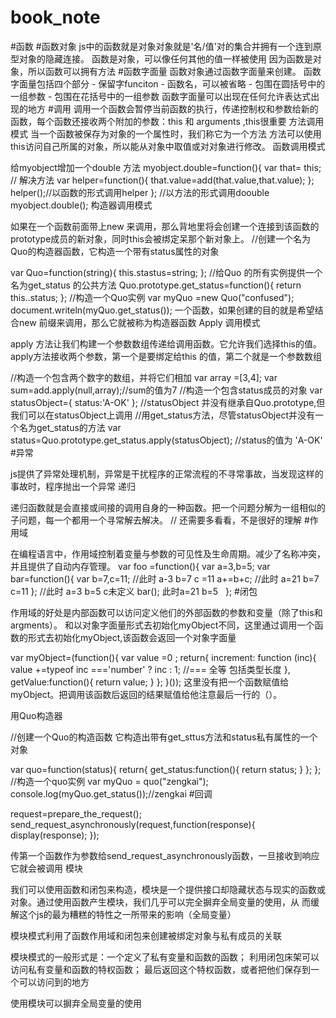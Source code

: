 # book_note
  #函数
  #函数对象
  js中的函数就是对象对象就是'名/值'对的集合并拥有一个连到原型对象的隐藏连接。
  函数是对象，可以像任何其他的值一样被使用
  因为函数是对象，所以函数可以拥有方法
  #函数字面量
  函数对象通过函数字面量来创建。
  函数字面量包括四个部分 - 保留字funciton - 函数名，可以被省略 - 包围在圆括号中的一组参数 - 包围在花括号中的一组参数
函数字面量可以出现在任何允许表达式出现的地方
#调用
调用一个函数会暂停当前函数的执行，传递控制权和参数给新的函数，每个函数还接收两个附加的参数：this 和 arguments ,this很重要
方法调用模式
当一个函数被保存为对象的一个属性时，我们称它为一个方法
方法可以使用this访问自己所属的对象，所以能从对象中取值或对对象进行修改。
函数调用模式

  给myobject增加一个double 方法
  myobject.double=function(){
      var that= this; // 解决方法
      var helper=function(){
          that.value=add(that.value,that.value);
      };
      helper();//以函数的形式调用helper
  };
  //以方法的形式调用doouble
  myobject.double();
构造器调用模式

  如果在一个函数前面带上new 来调用，那么背地里将会创建一个连接到该函数的prototype成员的新对象，同时this会被绑定呆那个新对象上。
  //创建一个名为Quo的构造器函数，它构造一个带有status属性的对象

  var Quo=function(string){
    this.stastus=string;
  };
  //给Quo 的所有实例提供一个名为get_status 的公共方法
  Quo.prototype.get_status=function(){
      return this..status;
  };
  //构造一个Quo实例
   var myQuo =new Quo("confused");
  document.writeln(myQuo.get_status());
  一个函数，如果创建的目的就是希望结合new 前缀来调用，那么它就被称为构造器函数 
Apply 调用模式

  apply 方法让我们构建一个参数数组传递给调用函数。它允许我们选择this的值。apply方法接收两个参数，第一个是要绑定给this 的值，第二个就是一个参数数组

  //构造一个包含两个数字的数组，并将它们相加
  var array =[3,4];
  var sum=add.apply(null,array);//sum的值为7
  //构造一个包含status成员的对象
  var statusObject={
      status:'A-OK'
  };
  //statusObject 并没有继承自Quo.prototype,但我们可以在statusObject上调用
  //用get_status方法，尽管statusObject并没有一个名为get_status的方法
  var status=Quo.prototype.get_status.apply(statusObject);
  //status的值为 'A-OK'
#异常

js提供了异常处理机制，异常是干扰程序的正常流程的不寻常事故，当发现这样的事故时，程序抛出一个异常
递归

递归函数就是会直接或间接的调用自身的一种函数。把一个问题分解为一组相似的子问题，每一个都用一个寻常解去解决。
//  还需要多看看，不是很好的理解
#作用域

在编程语言中，作用域控制着变量与参数的可见性及生命周期。减少了名称冲突，并且提供了自动内存管理。
    var foo =function(){
        var a=3,b=5;
        var bar=function(){
            var b=7,c=11;
            //此时 a-3 b=7 c =11
            a+=b+c;
            //此时 a=21 b=7 c=11
        };
        //此时 a=3 b=5 c未定义
        bar();
        此时a=21 b=5
    };
#闭包

作用域的好处是内部函数可以访问定义他们的外部函数的参数和变量（除了this和argments）。
和以对象字面量形式去初始化myObject不同，这里通过调用一个函数的形式去初始化myObject,该函数会返回一个对象字面量

  var myObject=(function(){
      var value =0 ;
      return{
          increment: function (inc){
              value +=typeof inc ==='number' ? inc : 1;  //=== 全等 包括类型长度
          },
          getValue:function(){
              return value;
          }
      };
  }());
这里没有把一个函数赋值给myObject。把调用该函数后返回的结果赋值给他注意最后一行的（）。

用Quo构造器

//创建一个Quo的构造函数 它构造出带有get_sttus方法和status私有属性的一个对象

  var quo=function(status){
      return{
          get_status:function(){
              return status;
          }
      };
  };
  //构造一个quo实例
  var myQuo = quo("zengkai");
  console.log(myQuo.get_status());//zengkai 
#回调

request=prepare_the_request();
send_request_asynchronously(request,function(response){
    display(response);
});

传第一个函数作为参数给send_request_asynchronously函数，一旦接收到响应它就会被调用
模块

我们可以使用函数和闭包来构造，模块是一个提供接口却隐藏状态与现实的函数或对象。通过使用函数产生模块，我们几乎可以完全摒弃全局变量的使用，从 而缓解这个js的最为糟糕的特性之一所带来的影响（全局变量）

模块模式利用了函数作用域和闭包来创建被绑定对象与私有成员的关联

模块模式的一般形式是：一个定义了私有变量和函数的函数； 利用闭包床架可以访问私有变量和函数的特权函数； 最后返回这个特权函数，或者把他们保存到一个可以访问到的地方

使用模块可以摒弃全局变量的使用

